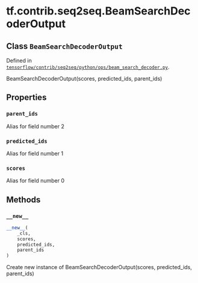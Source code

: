 <div itemscope itemtype="http://developers.google.com/ReferenceObject">
<meta itemprop="name" content="tf.contrib.seq2seq.BeamSearchDecoderOutput" />
<meta itemprop="property" content="parent_ids"/>
<meta itemprop="property" content="predicted_ids"/>
<meta itemprop="property" content="scores"/>
<meta itemprop="property" content="__new__"/>
</div>

# tf.contrib.seq2seq.BeamSearchDecoderOutput

## Class `BeamSearchDecoderOutput`





Defined in [`tensorflow/contrib/seq2seq/python/ops/beam_search_decoder.py`](https://www.tensorflow.org/code/tensorflow/contrib/seq2seq/python/ops/beam_search_decoder.py).

BeamSearchDecoderOutput(scores, predicted_ids, parent_ids)

## Properties

<h3 id="parent_ids"><code>parent_ids</code></h3>

Alias for field number 2

<h3 id="predicted_ids"><code>predicted_ids</code></h3>

Alias for field number 1

<h3 id="scores"><code>scores</code></h3>

Alias for field number 0



## Methods

<h3 id="__new__"><code>__new__</code></h3>

``` python
__new__(
    _cls,
    scores,
    predicted_ids,
    parent_ids
)
```

Create new instance of BeamSearchDecoderOutput(scores, predicted_ids, parent_ids)



